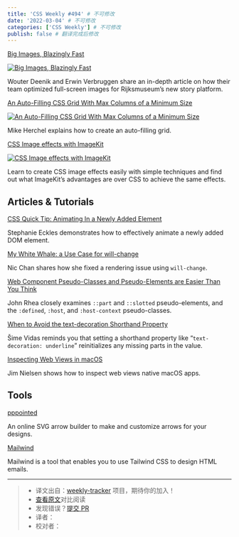 ```yaml
---
title: 'CSS Weekly #494' # 不可修改
date: '2022-03-04' # 不可修改
categories: ['CSS Weekly'] # 不可修改
publish: false # 翻译完成后修改
---
```


[Big Images, Blazingly Fast](https://engineering.q42.nl/optimizing-full-screen-images?utm_source=CSS-Weekly&utm_campaign=Issue-494&utm_medium=web)

[![Big Images, Blazingly Fast](https://css-weekly.com/wp-content/uploads/2022/03/optimizing-full-screen-images.jpg)](https://engineering.q42.nl/optimizing-full-screen-images?utm_source=CSS-Weekly&utm_campaign=Issue-494&utm_medium=web)

<!--以上是预览信息，图片一张或限制百字左右，前者优先，全文请使用二级及以下标题-->
<!-- more -->

Wouter Deenik and Erwin Verbruggen share an in-depth article on how their team optimized full-screen images for Rijksmuseum’s new story platform.

[An Auto-Filling CSS Grid With Max Columns of a Minimum Size](https://css-tricks.com/an-auto-filling-css-grid-with-max-columns/?utm_source=CSS-Weekly&utm_campaign=Issue-494&utm_medium=web)

[![An Auto-Filling CSS Grid With Max Columns of a Minimum Size](https://css-weekly.com/wp-content/uploads/2022/03/auto-filling-css-grid-with-max-columns.jpg)](https://css-tricks.com/an-auto-filling-css-grid-with-max-columns/?utm_source=CSS-Weekly&utm_campaign=Issue-494&utm_medium=web)

Mike Herchel explains how to create an auto-filling grid.

[CSS Image effects with ImageKit](https://cssw.io/imagekit-css-image-effects)

[![CSS Image effects with ImageKit](https://css-weekly.com/wp-content/uploads/2022/02/creating-css-image-effects.png)](https://cssw.io/imagekit-css-image-effects)

Learn to create CSS image effects easily with simple techniques and find out what ImageKit’s advantages are over CSS to achieve the same effects.

## Articles & Tutorials

[CSS Quick Tip: Animating In a Newly Added Element](https://thinkdobecreate.com/articles/css-animating-newly-added-element/?utm_source=CSS-Weekly&utm_campaign=Issue-494&utm_medium=web)

Stephanie Eckles demonstrates how to effectively animate a newly added DOM element.

[My White Whale: a Use Case for will-change](https://www.nicchan.me/blog/a-use-case-for-will-change/?utm_source=CSS-Weekly&utm_campaign=Issue-494&utm_medium=web)

Nic Chan shares how she fixed a rendering issue using `will-change`.

[Web Component Pseudo-Classes and Pseudo-Elements are Easier Than You Think](https://css-tricks.com/web-component-pseudo-classes-and-pseudo-elements/?utm_source=CSS-Weekly&utm_campaign=Issue-494&utm_medium=web)

John Rhea closely examines `::part` and `::slotted` pseudo-elements, and the `:defined`, `:host`, and `:host-context` pseudo-classes.

[When to Avoid the text-decoration Shorthand Property](https://css-tricks.com/when-to-avoid-css-text-decoration-shorthand/?utm_source=CSS-Weekly&utm_campaign=Issue-494&utm_medium=web)

Šime Vidas reminds you that setting a shorthand property like “`text-decoration: underline`” reinitializes any missing parts in the value.

[Inspecting Web Views in macOS](https://blog.jim-nielsen.com/2022/inspecting-web-views-in-macos/?utm_source=CSS-Weekly&utm_campaign=Issue-494&utm_medium=web)

Jim Nielsen shows how to inspect web views native macOS apps.

## Tools

[pppointed](https://fffuel.co/pppointed/?utm_source=CSS-Weekly&utm_campaign=Issue-494&utm_medium=web)

An online SVG arrow builder to make and customize arrows for your designs.

[Mailwind](https://github.com/soheilpro/mailwind?utm_source=CSS-Weekly&utm_campaign=Issue-494&utm_medium=web)

Mailwind is a tool that enables you to use Tailwind CSS to design HTML emails.

---
> * 译文出自：[weekly-tracker](https://github.com/FEDarling/weekly-tracker) 项目，期待你的加入！
> * [查看原文](https://css-weekly.com/issue-494/)对比阅读
> * 发现错误？[提交 PR](https://github.com/FEDarling/weekly-tracker/blob/main/weeklys/css_weekly/494)
> * 译者：
> * 校对者：
